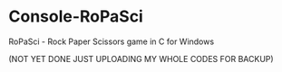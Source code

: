 # Console-RoPaSci
RoPaSci - Rock Paper Scissors game in C for Windows

(NOT YET DONE JUST UPLOADING MY WHOLE CODES FOR BACKUP)


